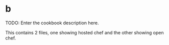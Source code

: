 # b

TODO: Enter the cookbook description here.

This contains 2 files, one showing hosted chef and the other showing open chef.
